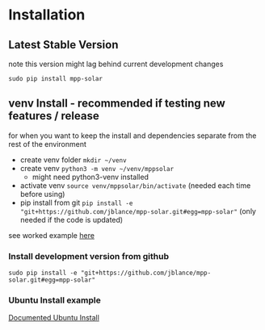 # Installation #

## Latest Stable Version ##
note this version might lag behind current development changes

`sudo pip install mpp-solar`

## venv Install - recommended if testing new features / release ##
for when you want to keep the install and dependencies separate from the rest of the environment
* create venv folder `mkdir ~/venv`
* create venv `python3 -m venv ~/venv/mppsolar`
    * might need python3-venv installed
* activate venv `source venv/mppsolar/bin/activate` (needed each time before using)
* pip install from git `pip install -e "git+https://github.com/jblance/mpp-solar.git#egg=mpp-solar"` (only needed if the code is updated)

see worked example [here](docs/venv.md)

### Install development version from github ###
`sudo pip install -e "git+https://github.com/jblance/mpp-solar.git#egg=mpp-solar"`

### Ubuntu Install example ###
[Documented Ubuntu Install](docs/ubuntu_install.md)
